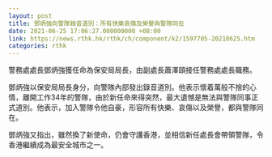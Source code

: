 ```yaml
---
layout: post
title: 鄧炳強向警隊錄音道別：所有快樂哀傷及榮譽與警隊同在
date: 2021-06-25 17:06:27.000000000 +08:00
link: https://news.rthk.hk/rthk/ch/component/k2/1597705-20210625.htm
categories: rthk
---
```


警務處處長鄧炳強獲任命為保安局局長，由副處長蕭澤頤接任警務處處長職務。

鄧炳強以保安局局長身分，向警隊內部發出錄音道別。他表示懷着萬般不捨的心情，離開工作34年的警隊，由於新任命來得突然，最大遺憾是無法與警隊同事正式道別。他表示，加入警隊令他自豪，形容所有快樂、哀傷以及榮譽，都與警隊同在。

鄧炳強又指出，雖然換了新使命，仍會守護香港，並相信新任處長會帶領警隊，令香港繼續成為最安全城市之一。

